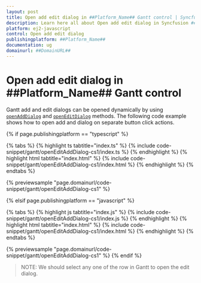 ```yaml
---
layout: post
title: Open add edit dialog in ##Platform_Name## Gantt control | Syncfusion
description: Learn here all about Open add edit dialog in Syncfusion ##Platform_Name## Gantt control of Syncfusion Essential JS 2 and more.
platform: ej2-javascript
control: Open add edit dialog 
publishingplatform: ##Platform_Name##
documentation: ug
domainurl: ##DomainURL##
---
```


# Open add edit dialog in ##Platform_Name## Gantt control

Gantt add and edit dialogs can be opened dynamically by using [`openAddDialog`](../../api/gantt/#openadddialog) and [`openEditDialog`](../../api/gantt/#openeditdialog) methods. The following code example shows how to open add and dialog on separate button click actions.

{% if page.publishingplatform == "typescript" %}

 {% tabs %}
{% highlight ts tabtitle="index.ts" %}
{% include code-snippet/gantt/openEditAddDialog-cs1/index.ts %}
{% endhighlight %}
{% highlight html tabtitle="index.html" %}
{% include code-snippet/gantt/openEditAddDialog-cs1/index.html %}
{% endhighlight %}
{% endtabs %}
        
{% previewsample "page.domainurl/code-snippet/gantt/openEditAddDialog-cs1" %}

{% elsif page.publishingplatform == "javascript" %}

{% tabs %}
{% highlight js tabtitle="index.js" %}
{% include code-snippet/gantt/openEditAddDialog-cs1/index.js %}
{% endhighlight %}
{% highlight html tabtitle="index.html" %}
{% include code-snippet/gantt/openEditAddDialog-cs1/index.html %}
{% endhighlight %}
{% endtabs %}

{% previewsample "page.domainurl/code-snippet/gantt/openEditAddDialog-cs1" %}
{% endif %}

>NOTE: We should select any one of the row in Gantt to open the edit dialog.
